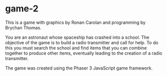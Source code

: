 # game-2
This is a game with graphics by Ronan Carolan and programming by Brychan Thomas.

You are an astronaut whose spaceship has crashed into a school. The objective of
the game is to build a radio transmitter and call for help. To do this you must
search the school and find items that you can combine together to produce other
items, eventually leading to the creation of a radio transmitter.

The game was created using the Phaser 3 JavaScript game framework.
